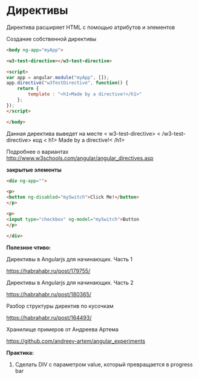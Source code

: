 # Директивы

Директива расширяет HTML с помощью атрибутов и элементов

Создание собственной директивы

```html
<body ng-app="myApp">

<w3-test-directive></w3-test-directive>

<script>
var app = angular.module("myApp", []);
app.directive("w3TestDirective", function() {
    return {
        template : "<h1>Made by a directive!</h1>"
    };
});
</script>

</body>
```

Данная директива выведет на месте &lt; w3-test-directive&gt; &lt; /w3-test-directive&gt; код &lt; h1&gt; Made by a directive!&lt; /h1&gt;

Подробнее о вариантах http://www.w3schools.com/angular/angular_directives.asp



**закрытые элементы**

```html
<div ng-app="">

<p>
<button ng-disabled="mySwitch">Click Me!</button>
</p>

<p>
<input type="checkbox" ng-model="mySwitch">Button
</p>

</div>
```

**Полезное чтиво:**

Директивы в Angularjs для начинающих. Часть 1

https://habrahabr.ru/post/179755/

Директивы в Angularjs для начинающих. Часть 2

https://habrahabr.ru/post/180365/

Разбор структуры директив по кусочкам

https://habrahabr.ru/post/164493/

Хранилище примеров от Андреева Артема

https://github.com/andreev-artem/angular_experiments

**Практика:**

1. Сделать DIV с параметром value, который превращается в progress bar


